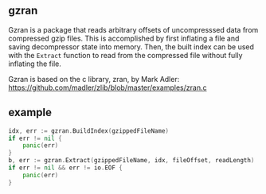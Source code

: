 ## gzran
Gzran is a package that reads arbitrary offsets of uncompresssed data from
compressed gzip files. This is accomplished by first inflating a file and
saving decompressor state into memory. Then, the built index can be used with
the `Extract` function to read from the compressed file without fully inflating
the file.

Gzran is based on the c library, zran, by Mark Adler:
https://github.com/madler/zlib/blob/master/examples/zran.c

## example
```go
idx, err := gzran.BuildIndex(gzippedFileName)
if err != nil {
    panic(err)
}
b, err := gzran.Extract(gzippedFileName, idx, fileOffset, readLength)
if err != nil && err != io.EOF {
    panic(err)
}
```
